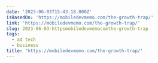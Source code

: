 ```yaml
---
date: '2023-06-03T15:43:18.000Z'
isBasedOn: 'https://mobiledevmemo.com/the-growth-trap/'
link: 'https://mobiledevmemo.com/the-growth-trap/'
slug: 2023-06-03-httpsmobiledevmemocomthe-growth-trap
tags:
  - ad tech
  - business
title: 'https://mobiledevmemo.com/the-growth-trap/'
---
```


